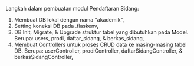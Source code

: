 Langkah dalam pembuatan modul Pendaftaran Sidang:
1. Membuat DB lokal dengan nama "akademik",
2. Setting koneksi DB pada .flaskenv,
3. DB Init, Migrate, & Upgrade struktur tabel yang dibutuhkan pada Model. Berupa: users, prodi, daftar_sidang, & berkas_sidang,
4. Membuat Controllers untuk proses CRUD data ke masing-masing tabel DB. Berupa: userController, prodiController, daftarSidangController, & berkasSidangController,


